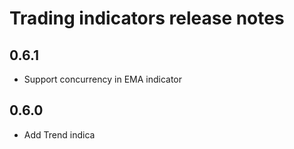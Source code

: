 # Trading indicators release notes

## 0.6.1

* Support concurrency in EMA indicator

## 0.6.0

* Add Trend indica